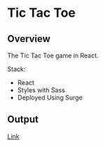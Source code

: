 # Tic Tac Toe

## Overview

The Tic Tac Toe game in React.

Stack:

- React
- Styles with Sass
- Deployed Using Surge

## Output

[Link](https://tic-tac-toe-react-js-by-vivek.surge.sh/)
